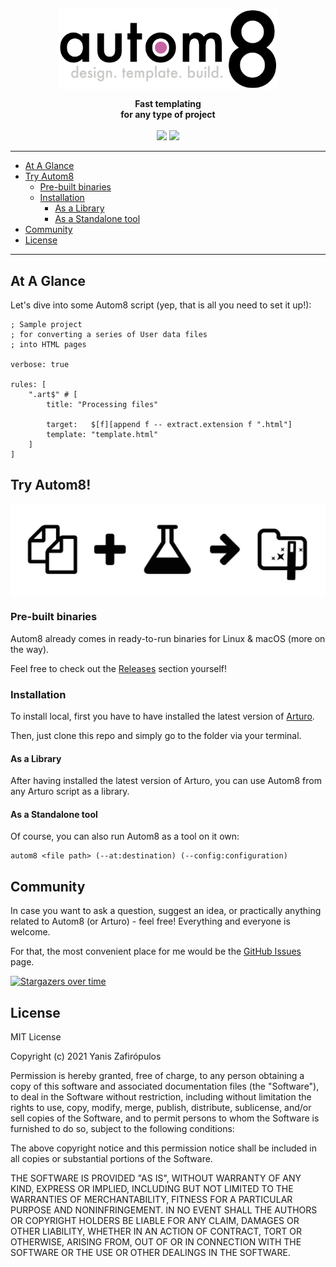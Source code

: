 
<p align="center"><img align="center" width="350" src="https://raw.githubusercontent.com/arturo-lang/autom8/master/logo.png"/></p>
<p align="center">
  <b>Fast templating<br>for any type of project</b>
  <br><br>
  <img src="https://img.shields.io/github/license/arturo-lang/autom8?style=for-the-badge">
  <img src="https://img.shields.io/badge/language-Arturo-orange.svg?style=for-the-badge">
<!--  <img src="https://img.shields.io/github/workflow/status/arturo-lang/grafito/Run%20Tests?style=for-the-badge">-->
</p>

<!--<p align="center"><img width="90%" align="center" src="https://raw.githubusercontent.com/arturo-lang/grafito/master/screenshot.png"/></p>-->

---

<!--ts-->

* [At A Glance](#at-a-glance)
* [Try Autom8](#try-autom8)
    * [Pre-built binaries](#pre-built-binaries)
    * [Installation](#installation)
        * [As a Library](#as-a-library)
        * [As a Standalone tool](#as-a-standalone-tool)
* [Community](#community)
* [License](#license)   

<!--te-->
 
---

## At A Glance

Let's dive into some Autom8 script (yep, that is all you need to set it up!):

```red
; Sample project
; for converting a series of User data files
; into HTML pages

verbose: true

rules: [
    ".art$" # [
        title: "Processing files"

        target:   $[f][append f -- extract.extension f ".html"]
        template: "template.html"
    ]
]
```

## Try Autom8!

<img align="center" src="https://raw.githubusercontent.com/arturo-lang/autom8/master/docs/sketch.png"/>

### Pre-built binaries

Autom8 already comes in ready-to-run binaries for Linux & macOS (more on the way).

Feel free to check out the [Releases](https://github.com/arturo-lang/autom8/releases) section yourself!

### Installation

To install local, first you have to have installed the latest version of [Arturo](https://github.com/arturo-lang/arturo).

Then, just clone this repo and simply go to the folder via your terminal.


#### As a Library

After having installed the latest version of Arturo, you can use Autom8 from any Arturo script as a library.

#### As a Standalone tool

Of course, you can also run Autom8 as a tool on it own:

```
autom8 <file path> (--at:destination) (--config:configuration)
```


Community
------------------------------

In case you want to ask a question, suggest an idea, or practically anything related to Autom8 (or Arturo) - feel free! Everything and everyone is welcome.

For that, the most convenient place for me would be the [GitHub Issues](https://github.com/arturo-lang/autom8/issues) page.

[![Stargazers over time](https://starchart.cc/arturo-lang/autom8.svg)](https://starchart.cc/arturo-lang/autom8)

## License

MIT License

Copyright (c) 2021 Yanis Zafirópulos

Permission is hereby granted, free of charge, to any person obtaining a copy
of this software and associated documentation files (the "Software"), to deal
in the Software without restriction, including without limitation the rights
to use, copy, modify, merge, publish, distribute, sublicense, and/or sell
copies of the Software, and to permit persons to whom the Software is
furnished to do so, subject to the following conditions:

The above copyright notice and this permission notice shall be included in all
copies or substantial portions of the Software.

THE SOFTWARE IS PROVIDED "AS IS", WITHOUT WARRANTY OF ANY KIND, EXPRESS OR
IMPLIED, INCLUDING BUT NOT LIMITED TO THE WARRANTIES OF MERCHANTABILITY,
FITNESS FOR A PARTICULAR PURPOSE AND NONINFRINGEMENT. IN NO EVENT SHALL THE
AUTHORS OR COPYRIGHT HOLDERS BE LIABLE FOR ANY CLAIM, DAMAGES OR OTHER
LIABILITY, WHETHER IN AN ACTION OF CONTRACT, TORT OR OTHERWISE, ARISING FROM,
OUT OF OR IN CONNECTION WITH THE SOFTWARE OR THE USE OR OTHER DEALINGS IN THE
SOFTWARE.
